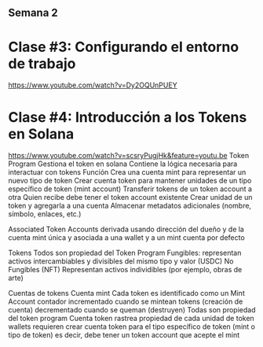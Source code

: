 ## Semana 2
# Clase #3: Configurando el entorno de trabajo
https://www.youtube.com/watch?v=Dy2OQUnPUEY

# Clase #4: Introducción a los Tokens en Solana
https://www.youtube.com/watch?v=scsryPugjHk&feature=youtu.be
Token Program
    Gestiona el token en solana
        Contiene la lógica necesaria para interactuar con tokens
    Función
        Crea una cuenta mint para representar un nuevo tipo de token
        Crear cuenta token para mantener unidades de un tipo específico de token (mint account)
        Transferir tokens de un token account a otra
            Quien recibe debe tener el token account existente
        Crear unidad de un token y agregarla a una cuenta
        Almacenar metadatos adicionales (nombre, símbolo, enlaces, etc.)

Associated Token Accounts
    derivada usando dirección del dueño y de la cuenta mint
    única y asociada a una wallet y a un mint
    cuenta por defecto

Tokens
    Todos son propiedad del Token Program
    Fungibles: 
        representan activos intercambiables y divisibles del mismo tipo y valor (USDC)
    No Fungibles (NFT)
        Representan activos individibles (por ejemplo, obras de arte)

Cuentas de tokens
    Cuenta mint
        Cada token es identificado como un Mint Account
            contador incrementado cuando se mintean tokens (creación de cuenta)
            decrementado cuando se queman (destruyen)
        Todas son propiedad del token program
    Cuenta token
        rastrea propiedad de cada unidad de token
        wallets requieren crear cuenta token para el tipo específico de token (mint o tipo de token)
            es decir, debe tener un token account que acepte el mint
